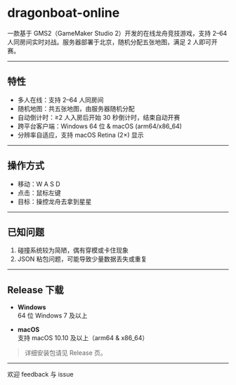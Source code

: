 # dragonboat-online

一款基于 GMS2（GameMaker Studio 2）开发的在线龙舟竞技游戏，支持 2–64 人同房间实时对战。服务器部署于北京，随机分配五张地图，满足 2 人即可开赛。

---

## 特性

- 多人在线：支持 2–64 人同房间  
- 随机地图：共五张地图，由服务器随机分配  
- 自动倒计时：≥2 人入房后开始 30 秒倒计时，结束自动开赛  
- 跨平台客户端：Windows 64 位 & macOS (arm64/x86_64)  
- 分辨率自适应，支持 macOS Retina (2×) 显示  

---

## 操作方式

- 移动：W A S D  
- 点击：鼠标左键  
- 目标：操控龙舟去拿到星星

---

## 已知问题

1. 碰撞系统较为简陋，偶有穿模或卡住现象  
2. JSON 粘包问题，可能导致少量数据丢失或重复  

---

## Release 下载

- **Windows**  
  64 位 Windows 7 及以上  

- **macOS**  
  支持 macOS 10.10 及以上（arm64 & x86_64）  

> 详细安装包请见 Release 页。  

---

欢迎 feedback 与 issue